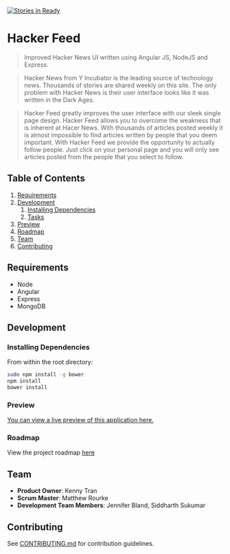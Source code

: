 [![Stories in Ready](https://badge.waffle.io/goose-windmill/goose-windmill.png?label=ready&title=Ready)](https://waffle.io/goose-windmill/goose-windmill)
# Hacker Feed

> Improved Hacker News UI written using Angular JS, NodeJS and Express.

> Hacker News from Y Incubator is the leading source of technology news. Thousands of stories are shared weekly on this site. The only problem with Hacker News is their user interface looks like it was written in the Dark Ages.

> Hacker Feed greatly improves the user interface with our sleek single page design. Hacker Feed allows you to overcome the weakness that is inherent at Hacer News. With thousands of articles posted weekly it is almost impossible to find articles written by people that you deem important. With Hacker Feed we provide the opportunity to actually follow people. Just click on your personal page and you will only see articles posted from the people that you select to follow.



## Table of Contents

1. [Requirements](#requirements)
1. [Development](#development)
    1. [Installing Dependencies](#installing-dependencies)
    1. [Tasks](#tasks)
1. [Preview](#preview)
1. [Roadmap](#roadmap)
1. [Team](#team)
1. [Contributing](#contributing)

## Requirements

- Node 
- Angular
- Express
- MongoDB

## Development

### Installing Dependencies

From within the root directory:

```sh
sudo npm install -g bower
npm install
bower install
```

### Preview

[You can view a live preview of this application here.](http://goosewindmill.herokuapp.com/)

### Roadmap

View the project roadmap [here](LINK_TO_PROJECT_ISSUES)

## Team

  - __Product Owner__: Kenny Tran
  - __Scrum Master__: Matthew Rourke
  - __Development Team Members__: Jennifer Bland, Siddharth Sukumar

## Contributing

See [CONTRIBUTING.md](CONTRIBUTING.md) for contribution guidelines.
